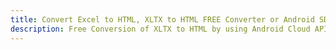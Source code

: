 ---title: Convert Excel to HTML, XLTX to HTML FREE Converter or Android SDKdescription: Free Conversion of XLTX to HTML by using Android Cloud APIs & SDKs. Also Create, Edit & Render Microsoft Excel, CSV and SpreadsheetML worksheets or spreadsheet in the Cloud.---